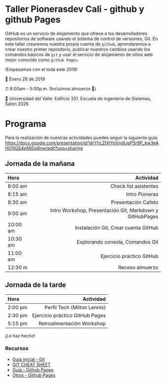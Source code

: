 # Taller Pionerasdev Cali - github y github Pages

GitHub es un servicio de alojamiento que ofrece a los desarrolladores repositorios de software usando el sistema de control de versiones, Git. En este taller crearemos nuestra propia cuenta de `github`, aprenderemos a crear nuestro primer repositorio, publicar nuestros cambios usando los comandos básicos de `git` y usar el servicio de alojamiento de sitios web mejor conocido como `github Pages`.


!Empezamos con el toda este 2019!

:calendar: Enero 26 de 2019

:alarm_clock: 8:00am - 5:00p.m. (Incluimos almuerzo :ramen:)

:wedding: Universidad del Valle: Edificio 331. Escuela de ingenieria de Sistemas, Salón 2026

# Programa

Para la realización de nuestras actividades puedes seguir la siguiente guía: https://docs.google.com/presentation/d/1drYhLZtXIYqVndIJqPSr9P_kw3eAHO1tQS4pMiDo8nw/edit?usp=sharing

## Jornada de la mañana

 Hora |  Actividad
:---- | ---: |
8:00 am | Check list asistentes
8:15 am | Intro Pioneras
8:30 am | Presentación Cafeto
9:00 am | Intro Workshop, Presentación Git, Markdown y GitHubPages
10:00 am | Instalación Git, Crear cuenta GitHub
10:30 am | Explorando consola, Comandos Git
11:00 am | Ejercicio práctico GitHub
12:30 m | Receso almuerzo

## Jornada de la tarde

 Hora |  Actividad
:---- | ---: |
2:00 pm | Perfil Tech (Milton Lennis)
2:30 pm | Ejercicio práctico GitHub Pages
5:15 pm | Retroalimentación Workshop

¡Lo haz hecho!

### Recursos

- [Guia inicial - Git](http://rogerdudler.github.io/git-guide/index.es.html)
- [GIT CHEAT SHEET](https://services.github.com/on-demand/downloads/github-git-cheat-sheet.pdf)
- [Guía - Github Pages](https://github.com/hugozap/guia-github-pages)
- [Otros - Github Pages](https://lab.github.com/githubtraining/github-pages)
